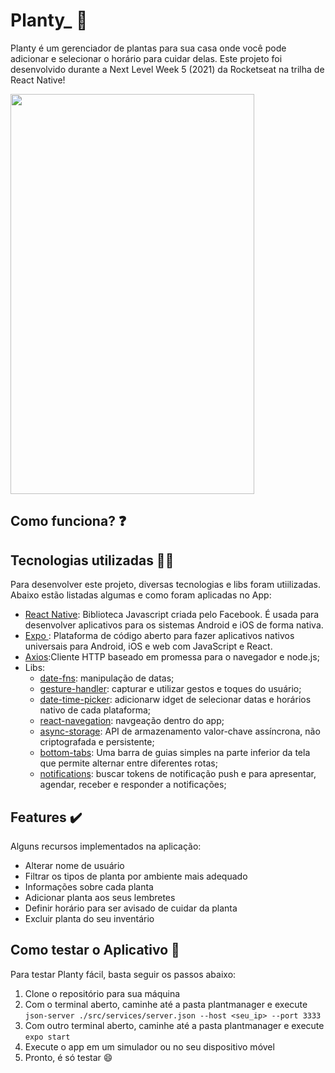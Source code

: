 # Planty_ 🌳
Planty é um gerenciador de plantas para sua casa onde você pode adicionar e selecionar o horário para cuidar delas. Este projeto foi desenvolvido durante a Next Level Week 5 (2021) da Rocketseat na trilha de React Native!

<img src="https://user-images.githubusercontent.com/13524043/115967941-a9631b80-a50b-11eb-94c6-cead2772a99c.jpeg" width="390" height="640">


## Como funciona? ❓

## Tecnologias utilizadas 🧑‍💻

Para desenvolver este projeto, diversas tecnologias e libs foram utiilizadas. Abaixo estão listadas algumas e como foram aplicadas no App:

- [ React Native](https://reactnative.dev/ "React Native"): Biblioteca Javascript criada pelo Facebook. É usada para desenvolver aplicativos para os sistemas Android e iOS de forma nativa.
- [ Expo ](https://expo.io/ " Expo "): Plataforma de código aberto para fazer aplicativos nativos universais para Android, iOS e web com JavaScript e React.
- [Axios](https://www.npmjs.com/package/react-native-axios "Axios"):Cliente HTTP baseado em promessa para o navegador e node.js;
- Libs:
   - [date-fns](https://date-fns.org/ "date-fns"): manipulação de datas;
   - [gesture-handler](https://docs.expo.io/versions/latest/sdk/gesture-handler/ "gesture-handler"): capturar e utilizar gestos e toques do usuário;
   - [date-time-picker](https://docs.expo.io/versions/latest/sdk/date-time-picker/ "date-time-picker"): adicionarw idget de selecionar datas e horários nativo de cada plataforma;
   - [react-navegation](https://reactnavigation.org/ "react-navigation"): navgeação dentro do app;
   - [async-storage](https://docs.expo.io/versions/latest/sdk/async-storage/ "async-storage"): API de armazenamento valor-chave assíncrona, não criptografada e persistente;
   - [bottom-tabs](https://reactnavigation.org/docs/bottom-tab-navigator/ "bottom-tabs"): Uma barra de guias simples na parte inferior da tela que permite alternar entre diferentes rotas;
   - [notifications](https://docs.expo.io/versions/latest/sdk/notifications/ "notifications"): buscar tokens de notificação push e para apresentar, agendar, receber e responder a notificações;


## Features ✔️
Alguns recursos implementados na aplicação:
- Alterar nome de usuário
- Filtrar os tipos de planta por ambiente mais adequado
- Informações sobre cada planta 
- Adicionar planta aos seus lembretes
- Definir horário para ser avisado de cuidar da planta
- Excluir planta do seu inventário

## Como testar o Aplicativo 📱

Para testar Planty fácil, basta seguir os passos abaixo:
1. Clone o repositório para sua máquina
2. Com o terminal aberto, caminhe até a pasta plantmanager e execute `json-server ./src/services/server.json --host <seu_ip> --port 3333`
3. Com outro terminal aberto, caminhe até a pasta plantmanager e execute `expo start`
4. Execute o app em um simulador ou no seu dispositivo móvel
5. Pronto, é só testar 😄


